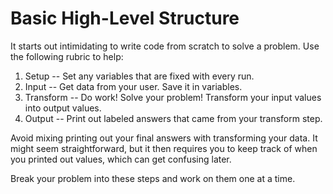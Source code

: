 # Basic High-Level Structure
It starts out intimidating to write code from scratch to solve a problem.
Use the following rubric to help:

1. Setup --
Set any variables that are fixed with every run.
1. Input --
Get data from your user.
Save it in variables.
1. Transform --
Do work!
Solve your problem!
Transform your input values into output values.
1. Output --
Print out labeled answers that came from your transform step.

Avoid mixing printing out your final answers with transforming your data.
It might seem straightforward, but it then requires you to keep track of when you printed out values, which can get confusing later.

Break your problem into these steps and work on them one at a time.
